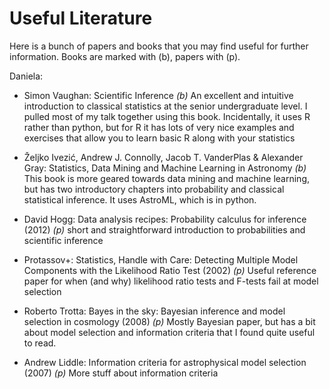 
Useful Literature
==================

Here is a bunch of papers and books that you may find useful for further information. Books are marked with (b), papers with (p).

Daniela:
-   Simon Vaughan: Scientific Inference *(b)*
    An excellent and intuitive introduction to classical statistics
    at the senior undergraduate level. I pulled most of my talk together 
    using this book. Incidentally, it uses R rather than python, but for R
    it has lots of very nice examples and exercises that allow you to learn
    basic R along with your statistics

-   Željko Ivezić, Andrew J. Connolly, Jacob T. VanderPlas & Alexander Gray: 
    Statistics, Data Mining and Machine Learning in Astronomy *(b)* 
    This book is more geared towards data mining and machine learning, but has
    two introductory chapters into probability and classical statistical 
    inference. It uses AstroML, which is in python. 

-   David Hogg: Data analysis recipes: Probability calculus for inference (2012) *(p)*
    short and straightforward introduction to probabilities and scientific inference

-   Protassov+: Statistics, Handle with Care: Detecting Multiple Model Components
    with the Likelihood Ratio Test (2002) *(p)*
    Useful reference paper for when (and why) likelihood ratio tests and F-tests fail at
    model selection

-   Roberto Trotta: Bayes in the sky: Bayesian inference and model selection in cosmology (2008) *(p)*
    Mostly Bayesian paper, but has a bit about model selection and information criteria
    that I found quite useful to read.

-   Andrew Liddle: Information criteria for astrophysical model selection (2007) *(p)*
    More stuff about information criteria


